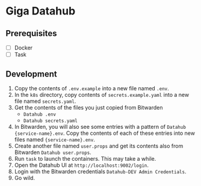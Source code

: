 # Giga Datahub

## Prerequisites

- [ ] Docker
- [ ] Task

## Development

1. Copy the contents of `.env.example` into a new file named `.env`.
2. In the `k8s` directory, copy contents of `secrets.example.yaml` into a new file
   named `secrets.yaml`.
3. Get the contents of the files you just copied from Bitwarden
    - `Datahub .env`
    - `Datahub secrets.yaml`
4. In Bitwarden, you will also see some entries with a pattern
   of `Datahub {service-name}.env`. Copy the contents of each of these entries into new
   files named `{service-name}.env`.
5. Create another file named `user.props` and get its contents also from
   Bitwarden `Datahub user.props`.
6. Run `task` to launch the containers. This may take a while.
7. Open the Datahub UI at `http://localhost:9002/login`.
8. Login with the Bitwarden credentials `Datahub-DEV Admin Credentials`.
9. Go wild.
